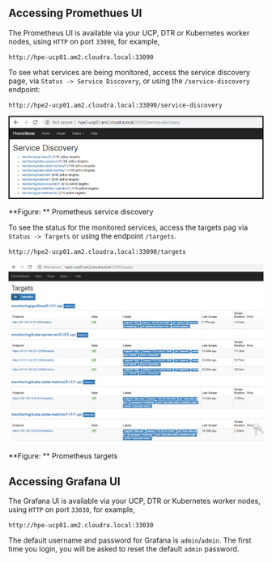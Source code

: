 

## Accessing Promethues UI

The Prometheus UI is available via your UCP, DTR or Kubernetes worker nodes, using `HTTP` on port `33090`, for example,

```
http://hpe-ucp01.am2.cloudra.local:33090
```

To see what services are being monitored, access the service discovery page, via `Status -> Service Discovery`, or using the `/service-discovery` endpoint:

```
http://hpe2-ucp01.am2.cloudra.local:33090/service-discovery
```

!["Prometheus service discovery"][media-prometheus-k8s-service-discovery] 

**Figure: ** Prometheus service discovery


To see the status for the monitored services, access the targets pag via `Status -> Targets` or using the endpoint `/targets`.

```
http://hpe2-ucp01.am2.cloudra.local:33090/targets
```

!["Prometheus targets"][media-prometheus-k8s-targets] 

**Figure: ** Prometheus targets



## Accessing Grafana UI

The Grafana UI is available via your UCP, DTR or Kubernetes worker nodes, using `HTTP` on port `33030`, 
for example,

```
http://hpe-ucp01.am2.cloudra.local:33030
```
The default username and password for Grafana is `admin`/`admin`. The first time you login, you will be asked 
to reset the default `admin` password.



[media-prometheus-k8s-service-discovery]:<../media/prometheus-k8s-service-discovery.png> 
[media-prometheus-k8s-targets]:<../media/prometheus-k8s-targets.png> 



